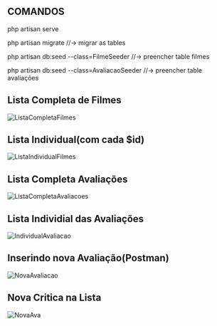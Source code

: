 ## COMANDOS

php artisan serve

php artisan migrate  //-> migrar as tables

php artisan db:seed --class=FilmeSeeder //-> preencher table filmes

php artisan db:seed --class=AvaliacaoSeeder  //-> preencher table avaliações


## Lista Completa de Filmes
![ListaCompletaFilmes](https://user-images.githubusercontent.com/74517032/106385569-bf02f200-63af-11eb-84b4-25f58e0d38d5.PNG)

## Lista Individual(com cada $id)
![ListaIndividualFilmes](https://user-images.githubusercontent.com/74517032/106385599-e9ed4600-63af-11eb-806b-8569fe41d96c.PNG)

## Lista Completa Avaliações
![ListaCompletaAvaliacoes](https://user-images.githubusercontent.com/74517032/106385617-fbcee900-63af-11eb-8750-0476f20aadf3.PNG)

## Lista Individial das Avaliações
![IndividualAvaliacao](https://user-images.githubusercontent.com/74517032/106385627-08534180-63b0-11eb-9318-d09c8c3a98ce.PNG)

## Inserindo nova Avaliação(Postman)
![NovaAvaliacao](https://user-images.githubusercontent.com/74517032/106385658-29b42d80-63b0-11eb-99ba-829d62777f55.PNG)

## Nova Critica na Lista
![NovaAva](https://user-images.githubusercontent.com/74517032/106385673-418bb180-63b0-11eb-83bb-7e0d69ac5860.PNG)
